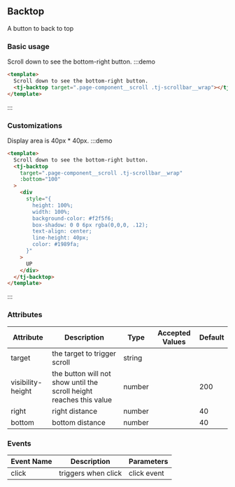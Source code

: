 ## Backtop

A button to back to top

### Basic usage

Scroll down to see the bottom-right button.
:::demo

```html
<template>
  Scroll down to see the bottom-right button.
  <tj-backtop target=".page-component__scroll .tj-scrollbar__wrap"></tj-backtop>
</template>
```

:::

### Customizations

Display area is 40px \* 40px.
:::demo

```html
<template>
  Scroll down to see the bottom-right button.
  <tj-backtop
    target=".page-component__scroll .tj-scrollbar__wrap"
    :bottom="100"
  >
    <div
      style="{
        height: 100%;
        width: 100%;
        background-color: #f2f5f6;
        box-shadow: 0 0 6px rgba(0,0,0, .12);
        text-align: center;
        line-height: 40px;
        color: #1989fa;
      }"
    >
      UP
    </div>
  </tj-backtop>
</template>
```

:::

### Attributes

| Attribute         | Description                                                         | Type   | Accepted Values | Default |
| ----------------- | ------------------------------------------------------------------- | ------ | --------------- | ------- |
| target            | the target to trigger scroll                                        | string |                 |         |
| visibility-height | the button will not show until the scroll height reaches this value | number |                 | 200     |
| right             | right distance                                                      | number |                 | 40      |
| bottom            | bottom distance                                                     | number |                 | 40      |

### Events

| Event Name | Description         | Parameters  |
| ---------- | ------------------- | ----------- |
| click      | triggers when click | click event |
